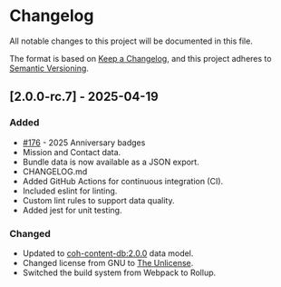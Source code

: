 # Changelog

All notable changes to this project will be documented in this file.

The format is based on [Keep a Changelog](https://keepachangelog.com/en/1.1.0/),
and this project adheres to [Semantic Versioning](https://semver.org/spec/v2.0.0.html).

## [2.0.0-rc.7] - 2025-04-19

### Added

- [#176](https://github.com/n15g/coh-content-db-homecoming/pull/176) - 2025 Anniversary badges 
- Mission and Contact data.
- Bundle data is now available as a JSON export.
- CHANGELOG.md
- Added GitHub Actions for continuous integration (CI).
- Included eslint for linting.
- Custom lint rules to support data quality.
- Added jest for unit testing.

### Changed

- Updated to [coh-content-db:2.0.0](https://github.com/n15g/coh-content-db) data model.
- Changed license from GNU to [The Unlicense](https://unlicense.org/).
- Switched the build system from Webpack to Rollup.
